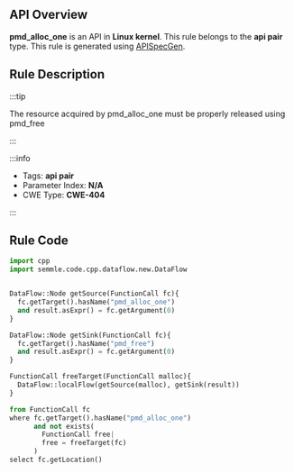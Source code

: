 ---
---


## API Overview
**pmd_alloc_one** is an API in **Linux kernel**. This rule belongs to the **api pair** type. This rule is generated using [APISpecGen](../../tools/APISpecGen).
## Rule Description

:::tip

The resource acquired by pmd_alloc_one must be properly released using pmd_free

:::

:::info

- Tags: **api pair**
- Parameter Index: **N/A**
- CWE Type: **CWE-404**

:::

## Rule Code
```python
import cpp
import semmle.code.cpp.dataflow.new.DataFlow


DataFlow::Node getSource(FunctionCall fc){
  fc.getTarget().hasName("pmd_alloc_one")
  and result.asExpr() = fc.getArgument(0)
}

DataFlow::Node getSink(FunctionCall fc){
  fc.getTarget().hasName("pmd_free")
  and result.asExpr() = fc.getArgument(0)
}

FunctionCall freeTarget(FunctionCall malloc){
  DataFlow::localFlow(getSource(malloc), getSink(result))
}

from FunctionCall fc
where fc.getTarget().hasName("pmd_alloc_one")
      and not exists(
        FunctionCall free| 
        free = freeTarget(fc)
      )
select fc.getLocation()

    
```